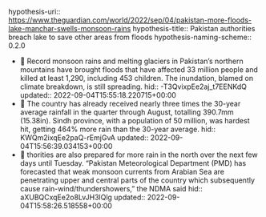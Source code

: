 hypothesis-uri:: https://www.theguardian.com/world/2022/sep/04/pakistan-more-floods-lake-manchar-swells-monsoon-rains
hypothesis-title:: Pakistan authorities breach lake to save other areas from floods
hypothesis-naming-scheme:: 0.2.0

- 📌 Record monsoon rains and melting glaciers in Pakistan’s northern mountains have brought floods that have affected 33 million people and killed at least 1,290, including 453 children. The inundation, blamed on climate breakdown, is still spreading.
  hid:: -T3QvixpEe2aj_t7EENKdQ
  updated:: 2022-09-04T15:55:18.220715+00:00
- 📌 The country has already received nearly three times the 30-year average rainfall in the quarter through August, totalling 390.7mm (15.38in). Sindh province, with a population of 50 million, was hardest hit, getting 464% more rain than the 30-year average.
  hid:: KWQm2ixqEe2paQ-rEmjGvA
  updated:: 2022-09-04T15:56:39.034153+00:00
- 📌 thorities are also prepared for more rain in the north over the next few days until Tuesday. “Pakistan Meteorological Department (PMD) has forecasted that weak monsoon currents from Arabian Sea are penetrating upper and central parts of the country which subsequently cause rain-wind/thundershowers,” the NDMA said
  hid:: aXUBQCxqEe2o8LvJH3lQlg
  updated:: 2022-09-04T15:58:26.518558+00:00